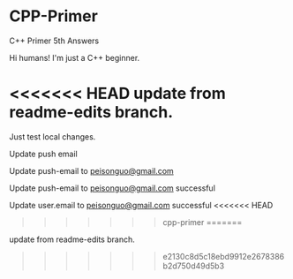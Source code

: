 # CPP-Primer
C++ Primer 5th Answers

Hi humans!
I'm just a C++ beginner.

<<<<<<< HEAD
update from readme-edits branch.
=======
Just test local changes.

Update push email

Update push-email to peisonguo@gmail.com

Update push-email to peisonguo@gmail.com successful

Update user.email to peisonguo@gmail.com successful
<<<<<<< HEAD
>>>>>>> cpp-primer
=======

update from readme-edits branch.
>>>>>>> e2130c8d5c18ebd9912e2678386b2d750d49d5b3
